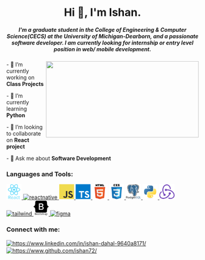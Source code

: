 <h1 align="center"> Hi 👋, I'm Ishan.</h1>
<h5 align="center">I'm a graduate student in the College of Engineering & Computer Science(CECS) at the University of Michigan-Dearborn, and a passionate software developer. I am currently looking for internship or entry level position in web/ mobile development. </h5>

<img align="right" width="400" height="200" src="https://media1.giphy.com/media/3o7qE1YN7aBOFPRw8E/giphy.gif?cid=ecf05e47phfq7h61jqr9npono3l072h1q1dhi58t2yli9ei6&rid=giphy.gif&ct=g">
<p>- 🔭 I’m currently working on <strong>Class Projects</strong></p>
<p>- 🌱 I’m currently learning <strong>Python</strong></p>
<p>- 👯 I’m looking to collaborate on <strong>React project</strong></p>
<p>- 💬 Ask me about <strong>Software Development</strong></p>
<h3 align="left">Languages and Tools:</h3>
<p align="left"> <a href="https://reactjs.org/" target="_blank" rel="noreferrer"> <img src="https://raw.githubusercontent.com/devicons/devicon/master/icons/react/react-original-wordmark.svg" alt="react" width="40" height="40"/> </a> <a href="https://reactnative.dev/" target="_blank" rel="noreferrer"> <img src="https://reactnative.dev/img/header_logo.svg" alt="reactnative" width="40" height="40"/> </a>  <a href="https://developer.mozilla.org/en-US/docs/Web/JavaScript" target="_blank" rel="noreferrer"> <img src="https://raw.githubusercontent.com/devicons/devicon/master/icons/javascript/javascript-original.svg" alt="javascript" width="40" height="40"/> </a> <a href="https://www.typescriptlang.org/" target="_blank" rel="noreferrer"> <img src="https://raw.githubusercontent.com/devicons/devicon/master/icons/typescript/typescript-original.svg" alt="typescript" width="40" height="40"/> </a><a href="https://www.w3.org/html/" target="_blank" rel="noreferrer"> <img src="https://raw.githubusercontent.com/devicons/devicon/master/icons/html5/html5-original-wordmark.svg" alt="html5" width="40" height="40"/> </a> <a href="https://www.w3schools.com/css/" target="_blank" rel="noreferrer"> <img src="https://raw.githubusercontent.com/devicons/devicon/master/icons/css3/css3-original-wordmark.svg" alt="css3" width="40" height="40"/> </a>  <a href="https://www.postgresql.org" target="_blank" rel="noreferrer"> <img src="https://raw.githubusercontent.com/devicons/devicon/master/icons/postgresql/postgresql-original-wordmark.svg" alt="postgresql" width="40" height="40"/> </a> <a href="https://www.python.org" target="_blank" rel="noreferrer"> <img src="https://raw.githubusercontent.com/devicons/devicon/master/icons/python/python-original.svg" alt="python" width="40" height="40"/> </a> <a href="https://redux.js.org" target="_blank" rel="noreferrer"> <img src="https://raw.githubusercontent.com/devicons/devicon/master/icons/redux/redux-original.svg" alt="redux" width="40" height="40"/> </a> <a href="https://tailwindcss.com/" target="_blank" rel="noreferrer"> <img src="https://www.vectorlogo.zone/logos/tailwindcss/tailwindcss-icon.svg" alt="tailwind" width="40" height="40"/> </a><a href="https://getbootstrap.com" target="_blank" rel="noreferrer"> <img src="https://raw.githubusercontent.com/devicons/devicon/master/icons/bootstrap/bootstrap-plain-wordmark.svg" alt="bootstrap" width="40" height="40"/> </a>  <a href="https://www.figma.com/" target="_blank" rel="noreferrer"> <img src="https://www.vectorlogo.zone/logos/figma/figma-icon.svg" alt="figma" width="40" height="40"/> </a> </p>
<h3>Connect with me:</h3>
<p>
  <a href="https://www.linkedin.com/in/ishan-dahal-9640a8171/" target="blank"><img align="center" src="https://raw.githubusercontent.com/rahuldkjain/github-profile-readme-generator/master/src/images/icons/Social/linked-in-alt.svg" alt="https://www.linkedin.com/in/ishan-dahal-9640a8171/" height="30" width="40" /></a>
  <a href="https://github.com/ishan72/" target="blank"><img align="center" src="https://cdn.onlinewebfonts.com/svg/img_415633.png" alt="https://www.github.com/ishan72/" height="30" width="40" /></a>
</p>

<!--
<img align="right" width="500" height="250" src="https://media1.giphy.com/media/3o7qE1YN7aBOFPRw8E/giphy.gif?cid=ecf05e47phfq7h61jqr9npono3l072h1q1dhi58t2yli9ei6&rid=giphy.gif&ct=g">
**ishan72/ishan72** is a ✨ _special_ ✨ repository because its `README.md` (this file) appears on your GitHub profile.

Here are some ideas to get you started:

- 🔭 I’m currently working on ...
- 🌱 I’m currently learning ...
- 👯 I’m looking to collaborate on ...
- 🤔 I’m looking for help with ...
- 💬 Ask me about ...
- 📫 How to reach me: ...
- 😄 Pronouns: ...
- ⚡ Fun fact: ...
-->
